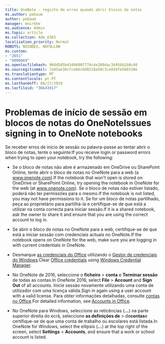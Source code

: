 ```yaml
---
title: OneNote - registo de erros quando abrir blocos de notas
ms.author: pebaum
author: pebaum
manager: mnirkhe
ms.audience: Admin
ms.topic: article
ms.collection: Adm_O365
localization_priority: Normal
ROBOTS: NOINDEX, NOFOLLOW
ms.custom:
- "2651"
- "9000669"
ms.openlocfilehash: 960d5d5b4349490f774c4e280dac3445bb2b8c48
ms.sourcegitcommit: 7a95ae38cfceb6c9d8218a50c3ce026fe506530e
ms.translationtype: MT
ms.contentlocale: pt-PT
ms.lasthandoff: 08/27/2019
ms.locfileid: "36643917"
---
```

# <a name="issues-signing-in-to-onenote-notebooks"></a><span data-ttu-id="351d3-102">Problemas de início de sessão em blocos de notas do OneNote</span><span class="sxs-lookup"><span data-stu-id="351d3-102">Issues signing in to OneNote notebooks</span></span>

<span data-ttu-id="351d3-103">Se receber erros de início de sessão ou palavra-passe ao tentar abrir o bloco de notas, tente o seguinte:</span><span class="sxs-lookup"><span data-stu-id="351d3-103">If you receive login or password errors when trying to open your notebook, try the following:</span></span>

- <span data-ttu-id="351d3-104">Se o bloco de notas não abre é armazenado em OneDrive ou SharePoint Online, tente abrir o bloco de notas no OneNote para a web (a www.onenote.com).</span><span class="sxs-lookup"><span data-stu-id="351d3-104">If the notebook that won't open is stored on OneDrive or SharePoint Online, try opening the notebook in OneNote for the web (at www.onenote.com).</span></span> <span data-ttu-id="351d3-105">Se o bloco de notas não estiver listado, poderá não ter permissões para o mesmo.</span><span class="sxs-lookup"><span data-stu-id="351d3-105">If the notebook is not listed, you may not have permissions to it.</span></span> <span data-ttu-id="351d3-106">Se for um bloco de notas partilhado, peça ao proprietário para partilhá-la e certifique-se de que está a utilizar na conta correcta para iniciar sessão.</span><span class="sxs-lookup"><span data-stu-id="351d3-106">If it is a shared notebook, ask the owner to share it and ensure that you are using the correct account to log in.</span></span>

- <span data-ttu-id="351d3-107">Se abrir o bloco de notas no OneNote para a web, certifique-se de que está a iniciar sessão com credenciais actuais no OneNote.</span><span class="sxs-lookup"><span data-stu-id="351d3-107">If the notebook opens on OneNote for the web, make sure you are logging in with current credentials in OneNote.</span></span> 

- <span data-ttu-id="351d3-108">Desmarque [as credenciais do Office](https://docs.microsoft.com/office/troubleshoot/error-messages/another-account-already-signed-in#step-3-clear-cached-credentials-on-the-computer) utilizando o [Gestor de credenciais do Windows](https://support.microsoft.com/help/4026814/windows-accessing-credential-manager).</span><span class="sxs-lookup"><span data-stu-id="351d3-108">Clear [Office credentials](https://docs.microsoft.com/office/troubleshoot/error-messages/another-account-already-signed-in#step-3-clear-cached-credentials-on-the-computer) using [Windows Credential Manager](https://support.microsoft.com/help/4026814/windows-accessing-credential-manager).</span></span>

- <span data-ttu-id="351d3-109">No OneNote de 2016, seleccione o **ficheiro** > **conta** e **Terminar sessão** de todas as contas.</span><span class="sxs-lookup"><span data-stu-id="351d3-109">In OneNote 2016, select **File** > **Account** and **Sign Out** of all accounts.</span></span> <span data-ttu-id="351d3-110">Inicie sessão novamente utilizando uma conta de utilizador com uma licença válida.</span><span class="sxs-lookup"><span data-stu-id="351d3-110">Sign in again using a user account with a valid license.</span></span> <span data-ttu-id="351d3-111">Para obter informações detalhadas, consulte [contas no Office](https://support.office.com/article/accounts-in-office-628ea040-f265-49de-b986-be09c3ebf8a9).</span><span class="sxs-lookup"><span data-stu-id="351d3-111">For detailed information, see [Accounts in Office](https://support.office.com/article/accounts-in-office-628ea040-f265-49de-b986-be09c3ebf8a9).</span></span>

- <span data-ttu-id="351d3-112">No OneNote para Windows, seleccione as reticências (**...**) na parte superior direita do ecrã, seleccione **as definições de** > de**contas**e certifique-se de que uma conta de trabalho ou escolares está listada.</span><span class="sxs-lookup"><span data-stu-id="351d3-112">In OneNote for Windows, select the ellipsis (**…**) at the top right of the screen, select **Settings** > **Accounts**, and ensure that a work or school account is listed.</span></span>